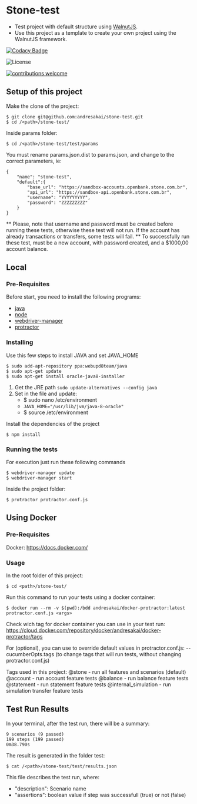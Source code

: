 # Stone-test
 * Test project with default structure using [WalnutJS](https://github.com/mmendesas/walnutjs).
 * Use this project as a template to create your own project using the WalnutJS framework.

 [![Codacy Badge](https://api.codacy.com/project/badge/Grade/6f7a6886fa434657b9956ac7adf4279d)](https://www.codacy.com?utm_source=github.com&amp;utm_medium=referral&amp;utm_content=andresakai/stone-test&amp;utm_campaign=Badge_Grade)

![License](https://img.shields.io/npm/l/walnutjs.svg?style=flat-square)

[![contributions welcome](https://img.shields.io/badge/contributions-welcome-brightgreen.svg?style=flat)](https://github.com/dwyl/esta/issues)


## Setup of this project

Make the clone of the project:

```
$ git clone git@github.com:andresakai/stone-test.git
$ cd /<path>/stone-test/
```

Inside params folder:

```
$ cd /<path>/stone-test/test/params
```

You must rename params.json.dist to params.json, and change to the correct parameters, ie:
```
{
    "name": "stone-test",
    "default":{
        "base_url": "https://sandbox-accounts.openbank.stone.com.br",
        "api_url": "https://sandbox-api.openbank.stone.com.br",
        "username": "YYYYYYYYY",
        "password": "ZZZZZZZZZ"
    }
}
```
** Please, note that username <YYYYYYYYY> and password <ZZZZZZZZZ> must be created before running these tests, otherwise these test will not run. If the account has already transactions or transfers, some tests will fail. 
** To successfully run these test, must be a new account, with password created, and a $1000,00 account balance.

## Local

### Pre-Requisites

Before start, you need to install the following programs:

* [java](https://www.java.com/en/download/)
* [node](https://nodejs.org)
* [webdriver-manager](https://www.npmjs.com/package/webdriver-manager)
* [protractor](http://www.protractortest.org/#/)

### Installing

Use this few steps to install JAVA and set JAVA_HOME
```
$ sudo add-apt-repository ppa:webupd8team/java
$ sudo apt-get update
$ sudo apt-get install oracle-java8-installer
```

1. Get the JRE path `sudo update-alternatives --config java`
2. Set in the file and update:
    - $ sudo nano /etc/environment
    - `JAVA_HOME="/usr/lib/jvm/java-8-oracle"`
    - $ source /etc/environment


Install the dependencies of the project

```
$ npm install
```

### Running the tests

For execution just run these following commands

```
$ webdriver-manager update
$ webdriver-manager start
```
Inside the project folder:
```
$ protractor protractor.conf.js
```

## Using Docker

### Pre-Requisites

Docker: https://docs.docker.com/

### Usage

In the root folder of this project:
```
$ cd <path>/stone-test/
```

Run this command to run your tests using a docker container:
```
$ docker run --rm -v $(pwd):/bdd andresakai/docker-protractor:latest protractor.conf.js <args>
```
Check wich tag for docker container you can use in your test run: https://cloud.docker.com/repository/docker/andresakai/docker-protractor/tags

For <args> (optional), you can use to override default values in protractor.conf.js:
--cucumberOpts.tags (to change tags that will run tests, without changing protractor.conf.js)

Tags used in this project:
@stone - run all features and scenarios (default)
@account - run account feature tests
@balance - run balance feature tests
@statement - run statement feature tests
@internal_simulation - run simulation transfer feature tests

## Test Run Results

In your terminal, after the test run, there will be a summary:
```
9 scenarios (9 passed)
199 steps (199 passed)
0m38.790s
```

The result is generated in the folder test:
```
$ cat /<path>/stone-test/test/results.json
```

This file describes the test run, where:
 - "description": Scenario name
 - "assertions": boolean value if step was successfull (true) or not (false)
